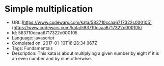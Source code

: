 # Simple multiplication

 - URL:[https://www.codewars.com/kata/583710ccaa6717322c000105](https://www.codewars.com/kata/583710ccaa6717322c000105)
 - Id: 583710ccaa6717322c000105
 - Language: javascript
 - Completed on: 2017-01-10T16:26:34.067Z
 - Tags: Fundamentals
 - Description:
This kata is about multiplying a given number by eight if it is an even number and by nine otherwise.
